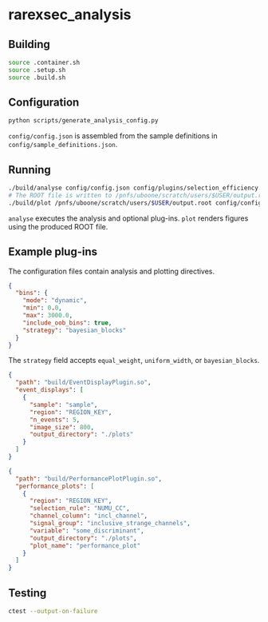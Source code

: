 # rarexsec_analysis

## Building
```bash
source .container.sh
source .setup.sh
source .build.sh
```

## Configuration
```bash
python scripts/generate_analysis_config.py
```
`config/config.json` is assembled from the sample definitions in `config/sample_definitions.json`.

## Running
```bash
./build/analyse config/config.json config/plugins/selection_efficiency.json output.root
# The ROOT file is written to /pnfs/uboone/scratch/users/$USER/output.root
./build/plot /pnfs/uboone/scratch/users/$USER/output.root config/config.json
```
`analyse` executes the analysis and optional plug-ins. `plot` renders figures using the produced ROOT file.

## Example plug-ins
The configuration files contain analysis and plotting directives.

```json
{
  "bins": {
    "mode": "dynamic",
    "min": 0.0,
    "max": 3000.0,
    "include_oob_bins": true,
    "strategy": "bayesian_blocks"
  }
}
```

The `strategy` field accepts `equal_weight`, `uniform_width`, or `bayesian_blocks`.

```json
{
  "path": "build/EventDisplayPlugin.so",
  "event_displays": [
    {
      "sample": "sample",
      "region": "REGION_KEY",
      "n_events": 5,
      "image_size": 800,
      "output_directory": "./plots"
    }
  ]
}
```

```json
{
  "path": "build/PerformancePlotPlugin.so",
  "performance_plots": [
    {
      "region": "REGION_KEY",
      "selection_rule": "NUMU_CC",
      "channel_column": "incl_channel",
      "signal_group": "inclusive_strange_channels",
      "variable": "some_discriminant",
      "output_directory": "./plots",
      "plot_name": "performance_plot"
    }
  ]
}
```

## Testing
```bash
ctest --output-on-failure
```